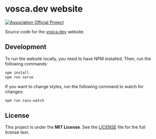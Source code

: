 # vosca.dev website

[![Association Official Project][AssociationOfficialBadge]][AssociationUrl]

Source code for the [vosca.dev](https://vosca.dev) website.

## Development

To run the website locally, you need to have NPM installed.
Then, run the following commands:

```bash
npm install
npm run serve
```

If you want to change styles, run the following command to watch for changes:

```bash
npm run sass-watch
```

## License

This project is under the **MIT License**. See the
[LICENSE](https://github.com/vlang-association/vosca.dev/blob/main/LICENSE)
file for the full license text.

[AssociationOfficialBadge]: https://vosca.dev/badge.svg

[AssociationUrl]: https://vosca.dev
